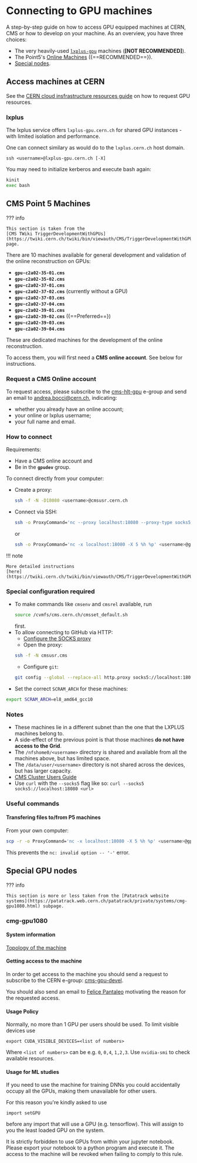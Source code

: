 # Connecting to GPU machines

A step-by-step guide on how to access GPU equipped machines at CERN, CMS or how to develop on your machine.
As an overview, you have three choices:

- The very heavily-used [`lxplus-gpu`](#lxplus) machines (**[NOT RECOMMENDED]**).
- The Point5's [Online Machines](#cms-point-5-machines) ({==RECOMMENDED==}).
- [Special nodes](#special-gpu-nodes).

## Access machines at CERN

See the [CERN cloud insfrastructure resources guide](https://clouddocs.web.cern.ch/gpu/index.html) on how to request GPU resources.

### lxplus

The lxplus service offers `lxplus-gpu.cern.ch` for shared GPU instances - with limited isolation and performance.

One can connect similary as would do to the `lxplus.cern.ch` host domain.

    ssh <username>@lxplus-gpu.cern.ch [-X]
	
You may need to initialize kerberos and execute bash again:

```bash
kinit
exec bash
```

## CMS Point 5 Machines

??? info

	This section is taken from the 
	[CMS TWiki TriggerDevelopmentWithGPUs](https://twiki.cern.ch/twiki/bin/viewauth/CMS/TriggerDevelopmentWithGPUs) 
	page.

There are 10 machines available for general development and validation of the online reconstruction on GPUs:

* **`gpu-c2a02-35-01.cms`**
* **`gpu-c2a02-35-02.cms`**
* **`gpu-c2a02-37-01.cms`**
* **`gpu-c2a02-37-02.cms`** (currently without a GPU)
* **`gpu-c2a02-37-03.cms`**
* **`gpu-c2a02-37-04.cms`**
* **`gpu-c2a02-39-01.cms`**
* **`gpu-c2a02-39-02.cms`** ({==Preferred==})
* **`gpu-c2a02-39-03.cms`**
* **`gpu-c2a02-39-04.cms`**

These are dedicated machines for the development of the online reconstruction.

To access them, you will first need a **CMS online account**. See below for instructions.

### Request a CMS Online account

To request access, please subscribe to the [cms-hlt-gpu](https://e-groups.cern.ch/e-groups/Egroup.do?egroupId=10346110&searchField=0&searchMethod=0&searchValue=cms-hlt-gpu&pageSize=30&hideSearchFields=false&searchMemberOnly=false&searchAdminOnly=false) e-group and send an email to [andrea.bocci@cern.ch](mailto:andrea.bocci@cern.ch), indicating:

* whether you already have an online account;
* your online or lxplus username;
* your full name and email.

### How to connect

Requirements:

* Have a CMS online account and
* Be in the **`gpudev`** group.

To connect directly from your computer:

* Create a proxy:
  ```bash
  ssh -f -N -D18080 <username>@cmsusr.cern.ch
  ```
* Connect via SSH:
  ```bash
  ssh -o ProxyCommand='nc --proxy localhost:18080 --proxy-type socks5 %h %p' <username>@gpu-c2a02-39-02.cms
  ```
  or 
  ```bash
  ssh -o ProxyCommand='nc -x localhost:18080 -X 5 %h %p' <username>@gpu-c2a02-39-02.cms
  ```

!!! note
	
	More detailed instructions
	[here](https://twiki.cern.ch/twiki/bin/viewauth/CMS/TriggerDevelopmentWithGPUs#Connecting_to_the_machines)

### Special configuration required

* To make commands like `cmsenv` and `cmsrel` available, run 
  ```bash
  source /cvmfs/cms.cern.ch/cmsset_default.sh
  ```
  first.
* To allow connecting to GitHub via HTTP:
    * [Configure the SOCKS proxy](https://twiki.cern.ch/twiki/bin/viewauth/CMS/TriggerDevelopmentWithGPUs#Configure_the_online_machines_fo)
	* Open the proxy:
	```bash 
	ssh -f -N cmsusr.cms
	```
	* Configure `git`:
	```bash
	git config --global --replace-all http.proxy socks5://localhost:18080
	```
* Set the correct `SCRAM_ARCH` for these machines:
```bash
export SCRAM_ARCH=el8_amd64_gcc10
```
	
### Notes

* These machines lie in a different subnet than the one that the LXPLUS machines
  belong to.
* A side-effect of the previous point is that those machines **do not
  have access to the Grid**.
* The `/nfshome0/<username>` directory is shared and available from all the machines above,
  but has limited space.
* The `/data/user/<username>` directory is not shared across the devices,
  but has larger capacity.
* [CMS Cluster Users Guide](https://twiki.cern.ch/twiki/bin/viewauth/CMS/ClusterUsersGuide)
* Use `curl` with the `--socks5` flag like so: `curl --socks5 socks5://localhost:18080 <url>`

### Useful commands

#### Transfering files to/from P5 machines

From your own computer:

```bash
scp -r -o ProxyCommand='nc -x localhost:18080 -X 5 %h %p' <username>@gpu-c2a02-39-01.cms:/remote/path /local/path
```

This prevents the `nc: invalid option -- '-'` error.

## Special GPU nodes

??? info 

	This section is more or less taken from the [Patatrack website systems](https://patatrack.web.cern.ch/patatrack/private/systems/cmg-gpu1080.html) subpage.

### cmg-gpu1080
	
#### System information

[Topology of the machine](https://fpantale.web.cern.ch/fpantale/out.pdf)

#### Getting access to the machine

In order to get access to the machine you should send a request to subscribe to the CERN e-group: 
[cms-gpu-devel](https://e-groups.cern.ch/e-groups/Egroup.do?egroupId=10092524).

You should also send an email to [Felice Pantaleo](mailto:felice.pantaleo@cern.ch) motivating the reason for the requested access.

#### Usage Policy

Normally, no more than 1 GPU per users should be used. To limit visible devices use

    export CUDA_VISIBLE_DEVICES=<list of numbers>

Where `<list of numbers>` can be e.g. `0`, `0,4`, `1,2,3`. Use `nvidia-smi` to check available resources.

#### Usage for ML studies

If you need to use the machine for training DNNs you could accidentally occupy all the GPUs, making them unavailable for other users.

For this reason you're kindly asked to use

`import setGPU`

before any import that will use a GPU (e.g. tensorflow). This will assign to you the least loaded GPU on the system.

It is strictly forbidden to use GPUs from within your jupyter notebook. Please export your notebook to a python program and execute it. The access to the machine will be revoked when failing to comply to this rule.

